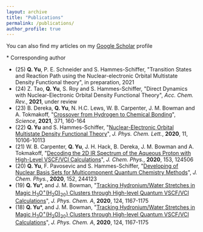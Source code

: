 ```yaml
---
layout: archive
title: "Publications"
permalink: /publications/
author_profile: true
---
```


You can also find my articles on my [Google Scholar](https://scholar.google.com/citations?user=9JiUEQcAAAAJ&hl=en) profile

\* Corresponding author
* (25) **Q. Yu**, P. E. Schneider and S. Hammes-Schiffer, "Transition States and Reaction Path using the Nuclear-electronic Orbital Multistate Density Functional theory", in preparation, 2021
* (24) Z. Tao, **Q. Yu**, S. Roy and S. Hammes-Schiffer, "Direct Dynamics with Nuclear-Electronic Orbital Density Functional Theory", *Acc. Chem. Rev.*, **2021**, under review
* (23) B. Dereka, **Q. Yu**, N. H.C. Lews, W. B. Carpenter, J. M. Bowman and A. Tokmakoff, "[Crossover from Hydrogen to Chemical Bonding](https://science.sciencemag.org/content/371/6525/160)", *Science*, **2021**, 371, 160-164
* (22) **Q. Yu** and S. Hammes-Schiffer, "[Nuclear-Electronic Orbital Multistate Density Functional Theory](https://pubs.acs.org/doi/10.1021/acs.jpclett.0c02923)", *J. Phys. Chem. Lett.*, **2020**, 11, 10106-10113
* (21) W. B. Carpenter, **Q. Yu**, J. H. Hack, B. Dereka, J. M. Bowman and A. Tokmakoff, "[Decoding the 2D IR Spectrum of the Aqueous Proton with High-Level VSCF/VCI Calculations](https://aip.scitation.org/doi/10.1063/5.0020279)", *J. Chem. Phys.*, **2020**, 153, 124506
* (20)  **Q. Yu**, F. Pavosevic and S. Hammes-Schiffer, "[Developing of Nuclear Basis Sets for Multicomponent Quantum Chemistry Methods](https://aip.scitation.org/doi/full/10.1063/5.0009233)", *J. Chem. Phys.*, **2020**, 152, 244123
* (19)  **Q. Yu**\*, and J. M. Bowman, "[Tracking Hydronium/Water Stretches in Magic H<sub>3</sub>O<sup>+</sup>(H<sub>2</sub>O)<sub>20</sub>} Clusters through High-level Quantum VSCF/VCI Calculations](https://pubs.acs.org/doi/abs/10.1021/acs.jpca.9b11983)", *J. Phys. Chem. A*, **2020**, 124, 1167-1175
* (18)  **Q. Yu**\*, and J. M. Bowman, "[Tracking Hydronium/Water Stretches in Magic H<sub>3</sub>O<sup>+</sup>(H<sub>2</sub>O)<sub>20</sub>} Clusters through High-level Quantum VSCF/VCI Calculations](https://pubs.acs.org/doi/abs/10.1021/acs.jpca.9b11983)", *J. Phys. Chem. A*, **2020**, 124, 1167-1175
